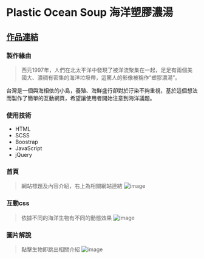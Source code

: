 # Plastic Ocean Soup 海洋塑膠濃湯
[作品連結](https://shelly4415.github.io/PlasticSoup/)
----
### 製作緣由
> 西元1997年，人們在北太平洋中發現了被洋流聚集在一起，足足有兩個美國大、濃稠有密集的海洋垃圾帶，這驚人的影像被稱作”塑膠濃湯”。

台灣是一個與海相依的小島，養殖、海鮮盛行卻對於汙染不夠重視，基於這個想法而製作了簡單的互動網頁，希望讓使用者開始注意到海洋議題。

### 使用技術
* HTML
* SCSS
* Boostrap
* JavaScript
* jQuery

### 首頁
> 網站標題及內容介紹，右上為相關網站連結
![image](https://github.com/shelly4415/PlasticSoup/blob/master/%E6%88%AA%E5%9C%96/guthub01.jpg)

### 互動css
> 依據不同的海洋生物有不同的動態效果
![image](https://github.com/shelly4415/PlasticSoup/blob/master/%E6%88%AA%E5%9C%96/guthub02.jpg)

### 圖片解說
> 點擊生物即跳出相關介紹
![image](https://github.com/shelly4415/PlasticSoup/blob/master/%E6%88%AA%E5%9C%96/guthub03.jpg)
